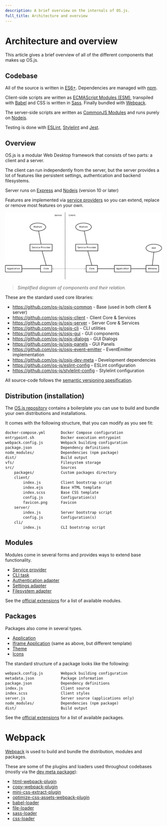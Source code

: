 ```yaml
---
description: A brief overview on the internals of OS.js.
full_title: Architecture and overview
---
```


# Architecture and overview

This article gives a brief overview of all of the different components that makes up OS.js.

## Codebase

All of the source is written in [ES6+](http://es6-features.org/). Dependencies are managed with [npm](https://docs.npmjs.com/).

Client-side scripts are written as [ECMAScript Modules (ESM)](https://developer.mozilla.org/en-US/docs/Web/JavaScript/Guide/Modules),
transpiled with [Babel](https://babeljs.io/) and CSS is written in [Sass](https://sass-lang.com/). Finally bundled with [Webpack](#webpack).

The server-side scripts are written as [CommonJS Modules](https://nodejs.org/docs/latest/api/modules.html) and runs purely on [Nodejs](https://nodejs.org/en/).

Testing is done with [ESLint](https://eslint.org/), [Stylelint](https://stylelint.io/) and [Jest](https://jestjs.io/).

## Overview

OS.js is a modular Web Desktop framework that consists of two parts: a client and a server.

The client can run independently from the server, but the server provides a lot of features like persistent settings, authentication and backend filesystems.

Server runs on [Express](https://expressjs.com/) and [Nodejs](https://nodejs.org/) (version 10 or later)

Features are implemented via [service providers](../../guide/provider/README.md) so you can extend, replace or remove most features on your own.

![Overview Diagram](overview.png)

> *Simplified diagram of components and their relation.*

These are the standard used core libraries:

* https://github.com/os-js/osjs-common - Base (used in both client & server)
* https://github.com/os-js/osjs-client - Client Core & Services
* https://github.com/os-js/osjs-server - Server Core & Services
* https://github.com/os-js/osjs-cli - CLI utilities
* https://github.com/os-js/osjs-gui - GUI components
* https://github.com/os-js/osjs-dialogs - GUI Dialogs
* https://github.com/os-js/osjs-panels - GUI Panels
* https://github.com/os-js/osjs-event-emitter - EventEmitter implementation
* https://github.com/os-js/osjs-dev-meta - Development dependencies
* https://github.com/os-js/eslint-config - ESLint configuration
* https://github.com/os-js/stylelint-config - Stylelint configuration

All source-code follows the [semantic versioning spesification](https://semver.org/).

## Distribution (installation)

The [OS.js repository](https://github.com/os-js/OS.js) contains a boilerplate you can use to build and bundle your own distributions and installations.

It comes with the following structure, that you can modify as you see fit:

```text
docker-compose.yml       Docker Compose configuration
entrypoint.sh            Docker execution entrypoint
webpack.config.js        Webpack building configuration
package.json             Dependency definitions
node_modules/            Dependencies (npm package)
dist/                    Build output
vfs/                     Filesystem storage
src/                     Sources
    packages/            Custom packages directory
    client/
        index.js         Client bootstrap script
        index.ejs        Base HTML template
        index.scss       Base CSS template
        config.js        Configuration(s)
        favicon.png      Favicon
    server/
        index.js         Server bootstrap script
        config.js        Configuration(s)
    cli/
        index.js         CLI bootstrap script
```

## Modules

Modules come in several forms and provides ways to extend base functionality.

* [Service provider](../../guide/provider/README.md)
* [CLI task](../../guide/cli/README.md#custom-task)
* [Authentication adapter](../../guide/auth/README.md)
* [Settings adapter](../../guide/settings/README.md)
* [Filesystem adapter](../../guide/filesystem/README.md)

See the [official extensions](../official/README.md) for a list of available modules.

## Packages

Packages also come in several types.

* [Application](../../tutorial/application/README.md)
* [Iframe Application](../../tutorial/iframe/README.md) (same as above, but different template)
* [Theme](../../tutorial/theme/README.md#styles)
* [Icons](../../tutorial/theme/README.md#icons)

The standard structure of a package looks like the following:

```text
webpack.config.js        Webpack building configuration
metadata.json            Package information
package.json             Dependency definitions
index.js                 Client source
index.scss               Client styles
server.js                Server source (applications only)
node_modules/            Dependencies (npm package)
dist/                    Build output
```

See the [official extensions](../official/README.md) for a list of available packages.

# Webpack

[Webpack](https://webpack.js.org/) is used to build and bundle the distribution, modules and packages.

These are some of the plugins and loaders used throughout codebases (mostly via the [dev meta package](https://github.com/os-js/osjs-dev-meta)):

* [html-webpack-plugin](https://github.com/jantimon/html-webpack-plugin)
* [copy-webpack-plugin](https://www.npmjs.com/package/copy-webpack-plugin)
* [mini-css-extract-plugin](https://github.com/webpack-contrib/mini-css-extract-plugin)
* [optimize-css-assets-webpack-plugin](https://github.com/NMFR/optimize-css-assets-webpack-plugin)
* [babel-loader](https://github.com/babel/babel-loader)
* [file-loader](https://github.com/webpack-contrib/file-loader)
* [sass-loader](https://github.com/webpack-contrib/sass-loader)
* [css-loader](https://github.com/webpack-contrib/css-loader)
